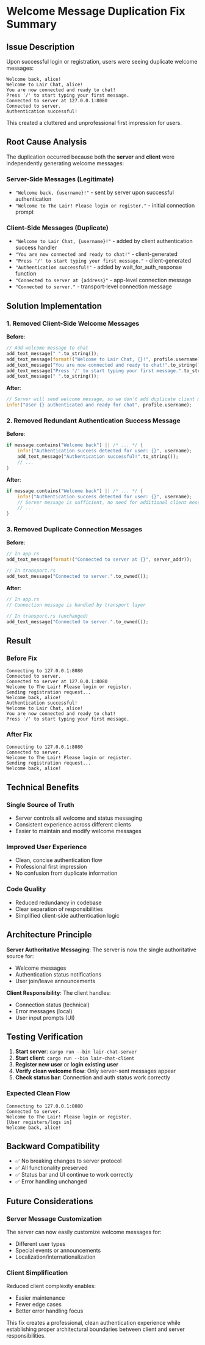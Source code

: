 # Welcome Message Duplication Fix Summary

## Issue Description

Upon successful login or registration, users were seeing duplicate welcome messages:

```
Welcome back, alice!
Welcome to Lair Chat, alice!
You are now connected and ready to chat!
Press '/' to start typing your first message.
Connected to server at 127.0.0.1:8080
Connected to server.
Authentication successful!
```

This created a cluttered and unprofessional first impression for users.

## Root Cause Analysis

The duplication occurred because both the **server** and **client** were independently generating welcome messages:

### Server-Side Messages (Legitimate)
- `"Welcome back, {username}!"` - sent by server upon successful authentication
- `"Welcome to The Lair! Please login or register."` - initial connection prompt

### Client-Side Messages (Duplicate)
- `"Welcome to Lair Chat, {username}!"` - added by client authentication success handler
- `"You are now connected and ready to chat!"` - client-generated
- `"Press '/' to start typing your first message."` - client-generated
- `"Authentication successful!"` - added by wait_for_auth_response function
- `"Connected to server at {address}"` - app-level connection message
- `"Connected to server."` - transport-level connection message

## Solution Implementation

### 1. Removed Client-Side Welcome Messages
**Before**:
```rust
// Add welcome message to chat
add_text_message(" ".to_string());
add_text_message(format!("Welcome to Lair Chat, {}!", profile.username));
add_text_message("You are now connected and ready to chat!".to_string());
add_text_message("Press '/' to start typing your first message.".to_string());
add_text_message(" ".to_string());
```

**After**:
```rust
// Server will send welcome message, so we don't add duplicate client messages
info!("User {} authenticated and ready for chat", profile.username);
```

### 2. Removed Redundant Authentication Success Message
**Before**:
```rust
if message.contains("Welcome back") || /* ... */ {
    info!("Authentication success detected for user: {}", username);
    add_text_message("Authentication successful!".to_string());
    // ...
}
```

**After**:
```rust
if message.contains("Welcome back") || /* ... */ {
    info!("Authentication success detected for user: {}", username);
    // Server message is sufficient, no need for additional client message
    // ...
}
```

### 3. Removed Duplicate Connection Messages
**Before**:
```rust
// In app.rs
add_text_message(format!("Connected to server at {}", server_addr));

// In transport.rs  
add_text_message("Connected to server.".to_owned());
```

**After**:
```rust
// In app.rs
// Connection message is handled by transport layer

// In transport.rs (unchanged)
add_text_message("Connected to server.".to_owned());
```

## Result

### Before Fix
```
Connecting to 127.0.0.1:8080
Connected to server.
Connected to server at 127.0.0.1:8080
Welcome to The Lair! Please login or register.
Sending registration request...
Welcome back, alice!
Authentication successful!
Welcome to Lair Chat, alice!
You are now connected and ready to chat!
Press '/' to start typing your first message.
```

### After Fix
```
Connecting to 127.0.0.1:8080
Connected to server.
Welcome to The Lair! Please login or register.
Sending registration request...
Welcome back, alice!
```

## Technical Benefits

### Single Source of Truth
- Server controls all welcome and status messaging
- Consistent experience across different clients
- Easier to maintain and modify welcome messages

### Improved User Experience
- Clean, concise authentication flow
- Professional first impression
- No confusion from duplicate information

### Code Quality
- Reduced redundancy in codebase
- Clear separation of responsibilities
- Simplified client-side authentication logic

## Architecture Principle

**Server Authoritative Messaging**: The server is now the single authoritative source for:
- Welcome messages
- Authentication status notifications
- User join/leave announcements

**Client Responsibility**: The client handles:
- Connection status (technical)
- Error messages (local)
- User input prompts (UI)

## Testing Verification

1. **Start server**: `cargo run --bin lair-chat-server`
2. **Start client**: `cargo run --bin lair-chat-client`
3. **Register new user** or **login existing user**
4. **Verify clean welcome flow**: Only server-sent messages appear
5. **Check status bar**: Connection and auth status work correctly

### Expected Clean Flow
```
Connecting to 127.0.0.1:8080
Connected to server.
Welcome to The Lair! Please login or register.
[User registers/logs in]
Welcome back, alice!
```

## Backward Compatibility

- ✅ No breaking changes to server protocol
- ✅ All functionality preserved
- ✅ Status bar and UI continue to work correctly
- ✅ Error handling unchanged

## Future Considerations

### Server Message Customization
The server can now easily customize welcome messages for:
- Different user types
- Special events or announcements
- Localization/internationalization

### Client Simplification
Reduced client complexity enables:
- Easier maintenance
- Fewer edge cases
- Better error handling focus

This fix creates a professional, clean authentication experience while establishing proper architectural boundaries between client and server responsibilities.